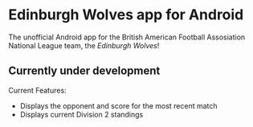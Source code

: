 # Edinburgh Wolves app for Android

The unofficial Android app for the British American Football Assosiation National League team, the _Edinburgh Wolves_!

## Currently under development

Current Features:

- Displays the opponent and score for the most recent match
- Displays current Division 2 standings
